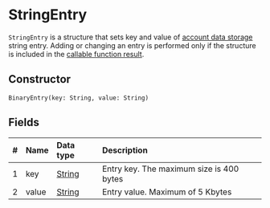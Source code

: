 # StringEntry

`StringEntry` is a structure that sets key and value of [account data storage](/en/blockchain/account/account-data-storage) string entry. Adding or changing an entry is performed only if the structure is included in the [callable function result](/en/ride/functions/callable-function#invocation-result).

## Constructor

```ride
BinaryEntry(key: String, value: String)
```

## Fields

|   #   | Name | Data type | Description |
| :--- | :--- | :--- | :--- |
| 1 | key | [String](/en/ride/data-types/string) | Entry key. The maximum size is 400 bytes |
| 2 | value| [String](/en/ride/data-types/byte-vector) | Entry value. Maximum of 5 Kbytes |
